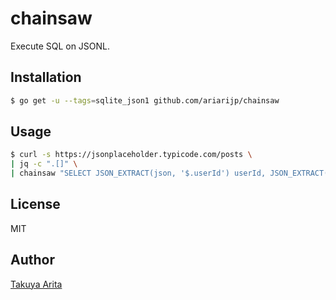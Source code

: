 # chainsaw

Execute SQL on JSONL.

## Installation

```bash
$ go get -u --tags=sqlite_json1 github.com/ariarijp/chainsaw
```

## Usage

```bash
$ curl -s https://jsonplaceholder.typicode.com/posts \
| jq -c ".[]" \
| chainsaw "SELECT JSON_EXTRACT(json, '$.userId') userId, JSON_EXTRACT(json, '$.title') title FROM _ ORDER BY JSON_EXTRACT(json, '$.id') DESC LIMIT 5"
```

## License

MIT

## Author

[Takuya Arita](https://github.com/ariarijp)
